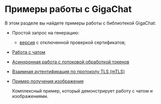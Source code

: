 # Примеры работы с GigaChat

В этом разделе вы найдете примеры работы с библиотекой GigaChat:

* Простой запрос на генерацию:
    * [версия](./src/main/java/chat/giga/CompletionExample.java) с отключенной проверкой сертификатов;


* [Работа с чатом](./src/main/java/chat/giga/CompletionExample.java)
* [Асинхронная работа с потоковой обработкой токенов](./src/main/java/chat/giga/CompletionStreamingExample.java)
* [Взаимная аутентификация по протоколу TLS (mTLS)](./src/main/java/chat/giga/UseCertificateAuthExample.java)


* [Пример получения изображения](./src/main/java/chat/giga/ImageDownloadFromCompletionsExample.java)

  Комплексный пример, который демонстрирует работу с чатом и изображениями.

